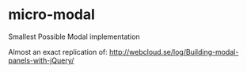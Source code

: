 micro-modal
===========

Smallest Possible Modal implementation

Almost an exact replication of: http://webcloud.se/log/Building-modal-panels-with-jQuery/